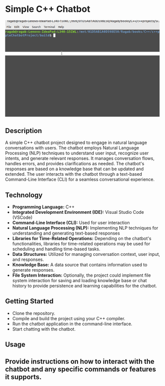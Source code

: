 # Simple C++ Chatbot

<!--![Chatbot Demo](Simple_Cpp_Chatbot.gif)
-->
<kbd><img src="Simple_Cpp_Chatbot.gif" width="500"></kbd>

## Description

A simple C++ chatbot project designed to engage in natural language conversations with users. The chatbot employs Natural Language Processing (NLP) techniques to understand user input, recognize user intents, and generate relevant responses. It manages conversation flows, handles errors, and provides clarifications as needed. The chatbot's responses are based on a knowledge base that can be updated and extended. The user interacts with the chatbot through a text-based Command-Line Interface (CLI) for a seamless conversational experience.

## Technology

- **Programming Language:** C++
- **Integrated Development Environment (IDE):** Visual Studio Code (VSCode)
- **Command-Line Interface (CLI):** Used for user interaction
- **Natural Language Processing (NLP):** Implementing NLP techniques for understanding and generating text-based responses
- **Libraries for Time-Related Operations:** Depending on the chatbot's functionalities, libraries for time-related operations may be used for scheduling and handling time-based tasks.
- **Data Structures:** Utilized for managing conversation context, user input, and responses.
- **Knowledge Base:** A data source that contains information used to generate responses.
- **File System Interaction:** Optionally, the project could implement file system interaction for saving and loading knowledge base or chat history to provide persistence and learning capabilities for the chatbot.

## Getting Started

- Clone the repository.
- Compile and build the project using your C++ compiler.
- Run the chatbot application in the command-line interface.
- Start chatting with the chatbot.

## Usage

Provide instructions on how to interact with the chatbot and any specific commands or features it supports.
---
<!--
## Contributing

If you'd like to contribute to this project, please follow the guidelines in [CONTRIBUTING.md](CONTRIBUTING.md).

## License

This project is licensed under the [MIT License](LICENSE).

## Acknowledgments

Mention any external libraries, resources, or inspirations you used or found helpful during the project development.
---

**Note:** The above sections are placeholders. Make sure to replace the GIF link with your own chatbot demo GIF and add detailed information about your project as needed.

-->